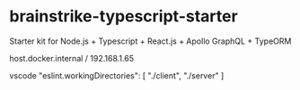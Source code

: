 # brainstrike-typescript-starter

Starter kit for Node.js + Typescript + React.js + Apollo GraphQL + TypeORM

host.docker.internal / 192.168.1.65

vscode
 "eslint.workingDirectories": [ "./client", "./server" ]
